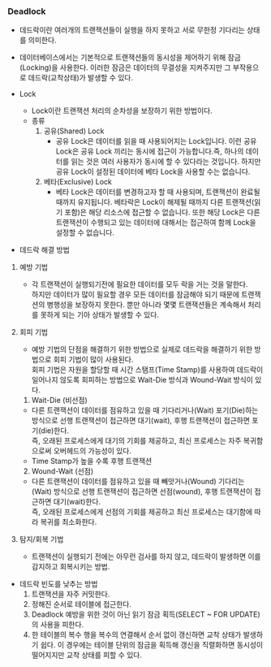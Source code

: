 ### Deadlock
- 데드락이란 여러개의 트랜잭션들이 실행을 하지 못하고 서로 무한정 기다리는 상태를 의미한다.
- 데이터베이스에서는 기본적으로 트랜잭션들의 동시성을 제어하기 위해 잠금(Locking)을 사용한다. 이러한 잠금은 데이터의 무결성을 지켜주지만 그 부작용으로 데드락(교착상태)가 발생할 수 있다. 

- Lock
    - Lock이란 트랜잭션 처리의 순차성을 보장하기 위한 방법이다.
    - 종류
        1. 공유(Shared) Lock
            - 공유 Lock은 데이터를 읽을 때 사용되어지는 Lock입니다. 이런 공유 Lock은 공유 Lock 끼리는 동시에 접근이 가능합니다.즉, 하나의 데이터를 읽는 것은 여러 사용자가 동시에 할 수 있다라는 것입니다. 하지만 공유 Lock이 설정된 데이터에 베타 Lock을 사용할 수는 없습니다.
        2. 베타(Exclusive) Lock
            - 베타 Lock은 데이터를 변경하고자 할 때 사용되며, 트랜잭션이 완료될 때까지 유지됩니다. 베타락은 Lock이 해제될 때까지 다른 트랜잭션(읽기 포함)은 해당 리소스에 접근할 수 없습니다. 또한 해당 Lock은 다른 트랜잭션이 수행되고 있는 데이터에 대해서는 접근하여 함께 Lock을 설정할 수 없습니다.

- 데드락 해결 방법
1. 예방 기법
    - 각 트랜잭션이 실행되기전에 필요한 데이터를 모두 락을 거는 것을 말한다. <br>
    하지만 데이터가 많이 필요할 경우 모든 데이터를 잠금해야 되기 때문에 트랜잭션의 병행성을 보장하지 못한다. 뿐만 아니라 몇몇 트랜잭션들은 계속해서 처리를 못하게 되는 기아 상태가 발생할 수 있다.

2. 회피 기법
    -  예방 기법의 단점을 해결하기 위한 방법으로 실제로 데드락을 해결하기 위한 방법으로 회피 기법이 많이 사용된다. <br>
    회피 기법은 자원을 할당할 때 시간 스탬프(Time Stamp)를 사용하여 데드락이 일어나지 않도록 회피하는 방법으로 Wait-Die 방식과 Wound-Wait 방식이 있다.

    1) Wait-Die (비선점)
    - 다른 트랜잭션이 데이터를 점유하고 있을 때 기다리거나(Wait) 포기(Die)하는 방식으로 선행 트랜잭션이 접근하면 대기(wait), 후행 트랜잭션이 접근하면 포기(die)한다. <br>
    즉, 오래된 프로세스에게 대기의 기회를 제공하고, 최신 프로세스는 자주 복귀함으로써 오버헤드의 가능성이 있다.
    - Time Stamp가 높을 수록 후행 트랜잭션

    2) Wound-Wait (선점)
    - 다른 트랜잭션이 데이터를 점유하고 있을 때 빼앗거나(Wound) 기다리는(Wait) 방식으로 선행 트랜잭션이 접근하면 선점(wound), 후행 트랜잭션이 접근하면 대기(wait)한다. <br>
    즉, 오래된 프로세스에게 선점의 기회를 제공하고 최신 프로세스는 대기함에 따라 복귀를 최소화한다.

3. 탐지/회복 기법
    - 트랜잭션이 실행되기 전에는 아무런 검사를 하지 않고, 데드락이 발생하면 이를 감지하고 회복시키는 방법.

- 데드락 빈도를 낮추는 방법
    1. 트랜잭션을 자주 커밋한다.
    2. 정해진 순서로 테이블에 접근한다.
    3. Deadlock 예방을 위한 것이 아닌 읽기 잠금 획득(SELECT ~ FOR UPDATE)의 사용을 피한다.
    4. 한 테이블의 복수 행을 복수의 연결해서 순서 없이 갱신하면 교착 상태가 발생하기 쉽다. 이 경우에는 테이블 단위의 잠금을 획득해 갱신을 직렬화하면 동시성이 떨어지지만 교착 상태를 피할 수 있다.